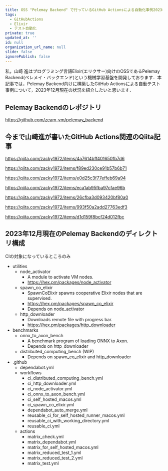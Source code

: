```yaml
---
title: OSS "Pelemay Backend" で行っているGitHub Actionsによる自動化事例2023年12月版
tags:
  - GitHubActions
  - Elixir
  - テスト自動化
private: true
updated_at: ''
id: null
organization_url_name: null
slide: false
ignorePublish: false
---
```

私，山崎 進はプログラミング言語Elixir(エリクサー)向けのOSSであるPelemay Backend(ペレメイ・バックエンド)という機械学習基盤を開発しております．本記事では，Pelemay Backend向けに構築したGitHub Actionsによる自動テスト事例について，2023年12月現在の状況を紹介したいと思います．

## Pelemay Backendのレポジトリ

https://github.com/zeam-vm/pelemay_backend

## 今まで山崎進が書いたGitHub Actions関連のQiita記事

https://qiita.com/zacky1972/items/4a7614bff401650fb7d6

https://qiita.com/zacky1972/items/f89ed230ce91b57b6b71

https://qiita.com/zacky1972/items/e0d25c3f77effeb69a94

https://qiita.com/zacky1972/items/eca1ab95fba97cfae96b

https://qiita.com/zacky1972/items/26cfba3d093420bf80a0

https://qiita.com/zacky1972/items/993f50a2add27763edf3

https://qiita.com/zacky1972/items/d1d159f8bcf24d012fbc

## 2023年12月現在のPelemay Backendのディレクトリ構成

CIの対象になっているところのみ

* utilities
    * node_activator
        * A module to activate VM nodes.
        * https://hex.pm/packages/node_activator
    * spawn_co_elixir
        * SpawnCoElixir spawns cooperative Elixir nodes that are supervised.
        * https://hex.pm/packages/spawn_co_elixir
        * Depends on node_activator
    * http_downloader
        * Downloads remote file with progress bar.
        * https://hex.pm/packages/http_downloader
* benchmarks
    * onnx_to_axon_bench
        * A benchmark program of loading ONNX to Axon.
        * Depends on http_downloader
    * distributed_computing_bench (WIP)
        * Depends on spawn_co_elixir and http_downloader
* .github
    * dependabot.yml
    * workflows
        * ci_distributed_computing_bench.yml
        * ci_http_downloader.yml
        * ci_node_activator.yml
        * ci_onnx_to_axon_bench.yml
        * ci_self_hosted_macos.yml
        * ci_spawn_co_elixir.yml
        * dependabot_auto_merge.yml
        * reusable_ci_for_self_hosted_runner_macos.yml
        * reusable_ci_with_working_directory.yml
        * reusable_ci.yml
    * actions
        * matrix_check.yml
        * matrix_dependabot.yml
        * matrix_for_self_hosted_macos.yml
        * matrix_reduced_test_1.yml
        * matrix_reduced_test_2.yml
        * matrix_test.yml
